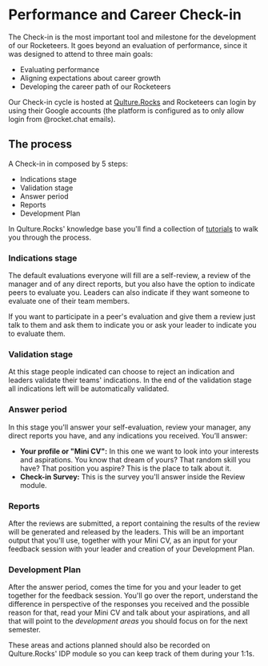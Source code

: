 # Performance and Career Check-in

The Check-in is the most important tool and milestone for the development of our Rocketeers. It goes beyond an evaluation of performance, since it was designed to attend to three main goals:

* Evaluating performance
* Aligning expectations about career growth
* Developing the career path of our Rocketeers

Our Check-in cycle is hosted at [Qulture.Rocks](https://app.qulture.rocks/) and Rocketeers can login by using their Google accounts \(the platform is configured as to only allow login from @rocket.chat emails\).   

## The process

A Check-in in composed by 5 steps:

* Indications stage
* Validation stage
* Answer period
* Reports
* Development Plan

In Qulture.Rocks' knowledge base you'll find a collection of [tutorials](https://help.qulture.rocks/en/collections/2438024-performance-evaluation#tutorial-for-employees) to walk you through the process.

### Indications stage

The default evaluations everyone will fill are a self-review, a review of the manager and of any direct reports, but you also have the option to indicate peers to evaluate you. Leaders can also indicate if they want someone to evaluate one of their team members. 

If you want to participate in a peer's evaluation and give them a review just talk to them and ask them to indicate you or ask your leader to indicate you to evaluate them. 

### Validation stage

At this stage people indicated can choose to reject an indication and leaders validate their teams' indications. In the end of the validation stage all indications left will be automatically validated. 

### Answer period

In this stage you'll answer your self-evaluation, review your manager, any direct reports you have, and any indications you received. You’ll answer:

* **Your profile or "Mini CV":** In this one we want to look into your interests and aspirations. You know that dream of yours? That random skill you have? That position you aspire? This is the place to talk about it.
* **Check-in Survey:** This is the survey you'll answer inside the Review module. 

### Reports

After the reviews are submitted, a report containing the results of the review will be generated and released by the leaders. This will be an important output that you'll use, together with your Mini CV, as an input for your feedback session with your leader and creation of your Development Plan.  

### Development Plan

After the answer period, comes the time for you and your leader to get together for the feedback session. You'll go over the report, understand the difference in perspective of the responses you received and the possible reason for that, read your Mini CV and talk about your aspirations, and all that will point to the _development areas_ you should focus on for the next semester. 

These areas and actions planned should also be recorded on Qulture.Rocks' IDP module so you can keep track of them during your 1:1s.

